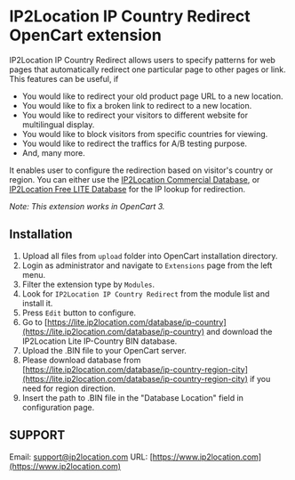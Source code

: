 # IP2Location IP Country Redirect OpenCart extension
IP2Location IP Country Redirect allows users to specify patterns for web pages that automatically redirect one particular page to other pages or link. This features can be useful, if

* You would like to redirect your old product page URL to a new location.
* You would like to fix a broken link to redirect to a new location.
* You would like to redirect your visitors to different website for multilingual display.
* You would like to block visitors from specific countries for viewing.
* You would like to redirect the traffics for A/B testing purpose.
* And, many more.

It enables user to configure the redirection based on visitor's country or region. You can either use the [IP2Location Commercial Database](https://www.ip2location.com/), or [IP2Location Free LITE Database](https://lite.ip2location.com/) for the IP lookup for redirection.

*Note: This extension works in OpenCart 3.*

## Installation
1. Upload all files from `upload` folder into OpenCart installation directory.
2. Login as administrator and navigate to `Extensions` page from the left menu.
3. Filter the extension type by `Modules`.
4. Look for `IP2Location IP Country Redirect` from the module list and install it.
5. Press `Edit` button to configure.
6. Go to [https://lite.ip2location.com/database/ip-country](https://lite.ip2location.com/database/ip-country) and download the IP2Location Lite IP-Country BIN database.
7. Upload the .BIN file to your OpenCart server.
8. Please download database from [https://lite.ip2location.com/database/ip-country-region-city](https://lite.ip2location.com/database/ip-country-region-city) if you need for region direction.
9. Insert the path to .BIN file in the "Database Location" field in configuration page.

## SUPPORT
Email: support@ip2location.com
URL: [https://www.ip2location.com](https://www.ip2location.com)
